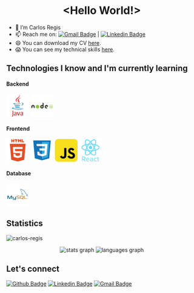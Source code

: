 <p align="center">
  <h1 align="center">&lt;Hello World!&gt;</h1>
</p>

<!-- - 👀 I’m interested in ... -->
<!-- - 🌱 I’m currently learning ... -->

- 👋 I’m Carlos Regis
- 📫 Reach me on: [![Gmail Badge](https://img.shields.io/badge/-Gmail-c14438?style=flat-square&logo=Gmail&logoColor=white&link=mailto:cr@carlosregis.com)](mailto:cr@carlosregis.com) | [![Linkedin Badge](https://img.shields.io/badge/-LinkedIn-blue?style=flat-square&logo=Linkedin&logoColor=white&link=https://www.linkedin.com/in/carlos-regis/)](https://www.linkedin.com/in/carlos-regis/)
- 😄 You can download my CV [here](https://github.com/carlos-regis/carlos-regis/blob/main/Carlos_Regis_Resume_220806.pdf "here").
- 😱 You can see my technical skills [here](https://github.com/carlos-regis/carlos-regis/blob/main/technical_skills.md "here").

## Technologies I know and I'm currently learning
#### Backend
<p align="left">
<img src="https://github.com/carlos-regis/carlos-regis/blob/main/icons/java-original.svg" alt="java" width="60" height="60"/>
<img src="https://github.com/carlos-regis/carlos-regis/blob/main/icons/nodejs-original-wordmark.svg" alt="nodejs" width="60" height="60"/>
</p>

#### Frontend
<p align="left">
<img src="https://github.com/carlos-regis/carlos-regis/blob/main/icons/html5-original-wordmark.svg" alt="html5" width="60" height="60"/>
<img src="https://github.com/carlos-regis/carlos-regis/blob/main/icons/css3-original-wordmark.svg" alt="css3" width="60" height="60"/>
<img src="https://github.com/carlos-regis/carlos-regis/blob/main/icons/javascript-original.svg" alt="javascript" width="60" height="60"/>
<img src="https://github.com/carlos-regis/carlos-regis/blob/main/icons/react-original-wordmark.svg" alt="react" width="60" height="60"/>
</p>

#### Database
<p align="left">
<img src="https://github.com/carlos-regis/carlos-regis/blob/main/icons/mysql-original.svg" alt="mysql" width="60" height="60"/>
</p>

## Statistics
<p align="left"> <img src="https://komarev.com/ghpvc/?username=carlos-regis" alt="carlos-regis" /></p>
<div align="center">
  <img src="https://github-readme-stats.vercel.app/api?hide_title=false&hide_rank=false&show_icons=true&include_all_commits=true&count_private=true&disable_animations=false&theme=dracula&locale=en&hide_border=false&username=carlos-regis" height="150" alt="stats graph" />
  <img src="https://github-readme-stats.vercel.app/api/top-langs?locale=en&hide_title=false&layout=compact&card_width=320&langs_count=5&theme=dracula&hide_border=false&username=carlos-regis" height="150" alt="languages graph" />
</div>

## Let's connect
[![Github Badge](https://img.shields.io/badge/-Github-000?style=flat-square&logo=Github&logoColor=white&link=https://github.com/carlos-regis)](https://github.com/carlos-regis)
[![Linkedin Badge](https://img.shields.io/badge/-LinkedIn-blue?style=flat-square&logo=Linkedin&logoColor=white&link=https://www.linkedin.com/in/carlos-regis/)](https://www.linkedin.com/in/carlos-regis/)
[![Gmail Badge](https://img.shields.io/badge/-Gmail-c14438?style=flat-square&logo=Gmail&logoColor=white&link=mailto:cr@carlosregis.com)](mailto:cr@carlosregis.com)
